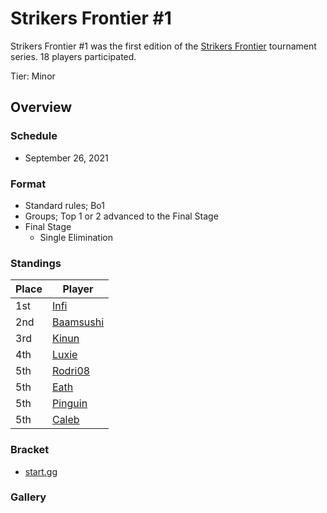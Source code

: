 # Strikers Frontier #1

Strikers Frontier #1 was the first edition of the [Strikers Frontier](sfmain.md) tournament series.
18 players participated.

Tier: Minor

## Overview

### Schedule

- September 26, 2021

### Format

- Standard rules; Bo1
- Groups; Top 1 or 2 advanced to the Final Stage
- Final Stage
  - Single Elimination

### Standings

|Place|Player|
|-|-|
|1st|[Infi](../..//players/japanese/infi.md)|
|2nd|[Baamsushi](../..//players/indonesian/baamsushi.md)|
|3rd|[Kinun](../..//players/belgian/kinun.md)|
|4th|[Luxie](../..//players/belgian/luxie.md)|
|5th|[Rodri08](../..//players/peruvian/rodrift.md)|
|5th|[Eath](../..//players/belgian/eath.md)|
|5th|[Pinguin](../..//players/french/pinguin.md)|
|5th|[Caleb](../..//players/bulgarian/caleb.md)|

### Bracket
- [start.gg](https://www.start.gg/tournament/strikers-frontier-1/details)		

### Gallery
